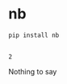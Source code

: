 # nb


<!-- WARNING: THIS FILE WAS AUTOGENERATED! DO NOT EDIT! -->

``` sh
pip install nb
```

``` python
```

    2

Nothing to say
